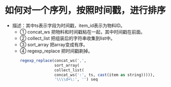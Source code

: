 # 如何对一个序列，按照时间戳，进行排序
- 描述：其中ts表示字段为时间戳，item_id表示为物料ID。
    - ① concat_ws 把物料和时间戳粘在一起，其中时间戳在前面。
    - ② collect_list 把组装后的字符串收集到list中。
    - ③ sort_array 把array变成有序。
    - ④ regexp_replace 把时间戳剃掉。
        ```sql
        regexp_replace(concat_ws(',', 
                       sort_array(
                       collect_list(
                       concat_ws(':', ts, cast(item as string))))), 
                       '\\\\d+\:', '') seq
        ```


